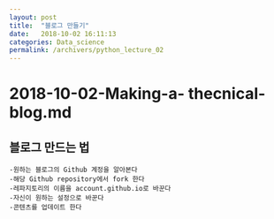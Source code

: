```yaml
---
layout: post
title:  "블로그 만들기"
date:   2018-10-02 16:11:13
categories: Data_science
permalink: /archivers/python_lecture_02 
---
```


# 2018-10-02-Making-a- thecnical-blog.md

## 블로그 만드는 법

    -원하는 블로그의 Github 계정을 알아본다
    -해당 Github repository에서 fork 한다
    -레파지토리의 이름을 account.github.io로 바꾼다
    -자신이 원하는 설정으로 바꾼다
    -콘텐츠를 업데이트 한다 

